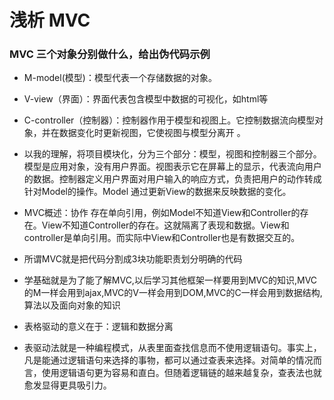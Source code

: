 # 浅析 MVC

### MVC 三个对象分别做什么，给出伪代码示例
* M-model(模型)：模型代表一个存储数据的对象。
* V-view（界面）：界面代表包含模型中数据的可视化，如html等
* C-controller（控制器）：控制器作用于模型和视图上。它控制数据流向模型对象，并在数据变化时更新视图，它使视图与模型分离开 。



* 以我的理解，将项目模块化，分为三个部分：模型，视图和控制器三个部分。模型是应用对象，没有用户界面。视图表示它在屏幕上的显示，代表流向用户的数据。控制器定义用户界面对用户输入的响应方式，负责把用户的动作转成针对Model的操作。Model 通过更新View的数据来反映数据的变化。

* MVC概述：协作 存在单向引用，例如Model不知道View和Controller的存在。View不知道Controller的存在。这就隔离了表现和数据。View和controller是单向引用。而实际中View和Controller也是有数据交互的。

* 所谓MVC就是把代码分割成3块功能职责划分明确的代码


* 学基础就是为了能了解MVC,以后学习其他框架一样要用到MVC的知识,MVC的M一样会用到ajax,MVC的V一样会用到DOM,MVC的C一样会用到数据结构,算法以及面向对象的知识

* 表格驱动的意义在于：逻辑和数据分离

* 表驱动法就是一种编程模式，从表里面查找信息而不使用逻辑语句。事实上，凡是能通过逻辑语句来选择的事物，都可以通过查表来选择。对简单的情况而言，使用逻辑语句更为容易和直白。但随着逻辑链的越来越复杂，查表法也就愈发显得更具吸引力。
